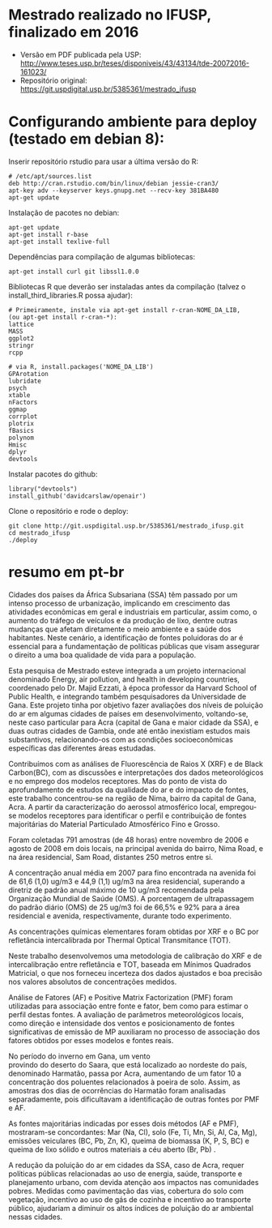 # Mestrado realizado no IFUSP, finalizado em 2016

 - Versão em PDF publicada pela USP: http://www.teses.usp.br/teses/disponiveis/43/43134/tde-20072016-161023/
 - Repositório original: https://git.uspdigital.usp.br/5385361/mestrado_ifusp

# Configurando ambiente para deploy (testado em debian 8):

Inserir repositório rstudio para usar a última versão do R:

    # /etc/apt/sources.list
    deb http://cran.rstudio.com/bin/linux/debian jessie-cran3/
    apt-key adv --keyserver keys.gnupg.net --recv-key 381BA480
    apt-get update

Instalação de pacotes no debian:

    apt-get update
    apt-get install r-base 
    apt-get install texlive-full

Dependências para compilação de algumas bibliotecas:

    apt-get install curl git libssl1.0.0

Bibliotecas R que deverão ser instaladas antes da compilação
(talvez o install_third_libraries.R possa ajudar):

    # Primeiramente, instale via apt-get install r-cran-NOME_DA_LIB, 
    (ou apt-get install r-cran-*):
    lattice
    MASS
    ggplot2
    stringr
    rcpp
    
    # via R, install.packages('NOME_DA_LIB')
    GPArotation
    lubridate
    psych
    xtable
    nFactors
    ggmap
    corrplot
    plotrix
    fBasics
    polynom
    Hmisc
    dplyr
    devtools
   
Instalar pacotes do github:

    library("devtools")
    install_github('davidcarslaw/openair')

Clone o repositório e rode o deploy:

    git clone http://git.uspdigital.usp.br/5385361/mestrado_ifusp.git
    cd mestrado_ifusp
    ./deploy

# resumo em pt-br

Cidades dos países da África Subsariana (SSA) têm passado por um 
intenso processo de urbanização, implicando em crescimento das atividades 
econômicas em geral e industriais em particular, assim como, o aumento do 
tráfego de veículos e da produção de lixo, dentre outras mudanças que 
afetam diretamente o meio ambiente e a saúde dos habitantes. 
Neste cenário, a identificação de fontes poluidoras do ar é essencial 
para a fundamentação de políticas públicas que visam assegurar o direito 
a uma boa qualidade de vida para a população.

Esta pesquisa de Mestrado esteve integrada a um projeto 
internacional denominado Energy, air pollution, and health 
in developing countries, coordenado pelo Dr. Majid Ezzati, 
à época professor da Harvard School of Public Health, e integrando 
também pesquisadores da Universidade de Gana. 
Este projeto tinha por objetivo fazer avaliações dos níveis de 
poluição do ar em algumas cidades de países em desenvolvimento, 
voltando-se, neste caso particular para Acra (capital de Gana e 
maior cidade da SSA), e duas outras cidades de Gambia, 
onde até então inexistiam estudos mais substantivos, 
relacionando-os com as condições socioeconômicas específicas 
das diferentes áreas estudadas.

Contribuímos com as análises de Fluorescência de Raios X (XRF) e de Black Carbon(BC), com as discussões e interpretações dos dados meteorológicos e no emprego dos modelos receptores. Mas do ponto de vista do aprofundamento de estudos da qualidade do ar e do impacto de fontes, este trabalho concentrou-se na região de Nima, bairro da capital de Gana, Acra. 
A partir da caracterização do aerossol atmosférico local, empregou-se modelos 
receptores para identificar o perfil e contribuição de fontes 
majoritárias do Material Particulado Atmosférico Fino 
e Grosso. 

Foram coletadas 791 amostras (de 48 horas) entre novembro de 2006 e 
agosto de 2008 em dois locais, na principal avenida do bairro, Nima Road, e na área 
residencial, Sam Road, distantes 250 metros entre si. 

A concentração anual média em 2007 para fino encontrada na avenida 
foi de 61,6 (1,0) ug/m3 e 44,9 (1,1) ug/m3 na área residencial, 
superando a diretriz de padrão anual máximo de 10 ug/m3 recomendada pela 
Organização Mundial de Saúde (OMS). A porcentagem de ultrapassagem 
do padrão diário (OMS) de 25 ug/m3 foi de 66,5% e 92% para a 
área residencial e avenida, respectivamente, durante todo experimento. 

As concentrações químicas elementares foram obtidas por XRF e o BC por 
refletância intercalibrada por Thermal Optical Transmitance (TOT). 

Neste trabalho desenvolvemos uma metodologia de calibração do XRF 
e de intercalibração entre refletância e TOT, 
baseada em Mínimos Quadrados Matricial, o que nos forneceu 
incerteza dos dados ajustados e boa precisão nos valores 
absolutos de concentrações medidos.

Análise de Fatores (AF) e Positive Matrix Factorization (PMF) foram utilizadas
para associação entre fonte e fator, bem como para estimar o perfil destas fontes. 
A avaliação de parâmetros meteorológicos locais, como direção e intensidade 
dos ventos e posicionamento de fontes significativas de emissão de MP 
auxiliaram no processo de associação dos fatores obtidos por esses modelos e 
fontes reais. 

No período do inverno em Gana, um vento  
provindo do deserto do Saara, que está localizado ao nordeste do país, denominado Harmatão, 
passa por Acra, aumentando de um fator 10 a concentração dos poluentes 
relacionados à poeira de solo. Assim, as amostras dos dias de ocorrências 
do Harmatão foram analisadas separadamente, pois dificultavam a 
identificação de outras fontes por PMF e AF.

As fontes majoritárias indicadas por esses dois métodos (AF e PMF), 
mostraram-se concordantes: Mar (Na, Cl), solo (Fe, Ti, Mn, 
Si, Al, Ca, Mg), emissões veiculares (BC, Pb, Zn, K), queima de 
biomassa (K, P, S, BC) e queima de lixo sólido e outros materiais a céu aberto (Br, Pb) . 

A redução da poluição do ar em cidades da SSA, caso de Acra, 
requer políticas públicas relacionadas ao uso de energia, saúde, 
transporte e planejamento urbano, com devida atenção 
aos impactos nas comunidades pobres. 
Medidas como pavimentação das vias, cobertura do solo com vegetação, 
incentivo ao uso de gás de cozinha e incentivo ao transporte público, 
ajudariam a diminuir os altos índices de poluição do ar ambiental nessas cidades.
